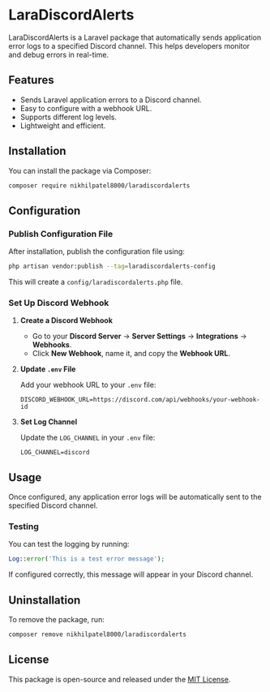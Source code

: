 # LaraDiscordAlerts

LaraDiscordAlerts is a Laravel package that automatically sends application error logs to a specified Discord channel. This helps developers monitor and debug errors in real-time.

## Features

- Sends Laravel application errors to a Discord channel.
- Easy to configure with a webhook URL.
- Supports different log levels.
- Lightweight and efficient.

## Installation

You can install the package via Composer:

```sh
composer require nikhilpatel8000/laradiscordalerts
```

## Configuration

### Publish Configuration File
After installation, publish the configuration file using:

```sh
php artisan vendor:publish --tag=laradiscordalerts-config
```

This will create a `config/laradiscordalerts.php` file.

### Set Up Discord Webhook

1. **Create a Discord Webhook**
   - Go to your **Discord Server** → **Server Settings** → **Integrations** → **Webhooks**.
   - Click **New Webhook**, name it, and copy the **Webhook URL**.

2. **Update `.env` File**

   Add your webhook URL to your `.env` file:

   ```env
   DISCORD_WEBHOOK_URL=https://discord.com/api/webhooks/your-webhook-id
   ```

3. **Set Log Channel**

   Update the `LOG_CHANNEL` in your `.env` file:

   ```env
   LOG_CHANNEL=discord
   ```

## Usage

Once configured, any application error logs will be automatically sent to the specified Discord channel.

### Testing
You can test the logging by running:

```php
Log::error('This is a test error message');
```

If configured correctly, this message will appear in your Discord channel.

## Uninstallation
To remove the package, run:

```sh
composer remove nikhilpatel8000/laradiscordalerts
```

## License
This package is open-source and released under the [MIT License](LICENSE).

